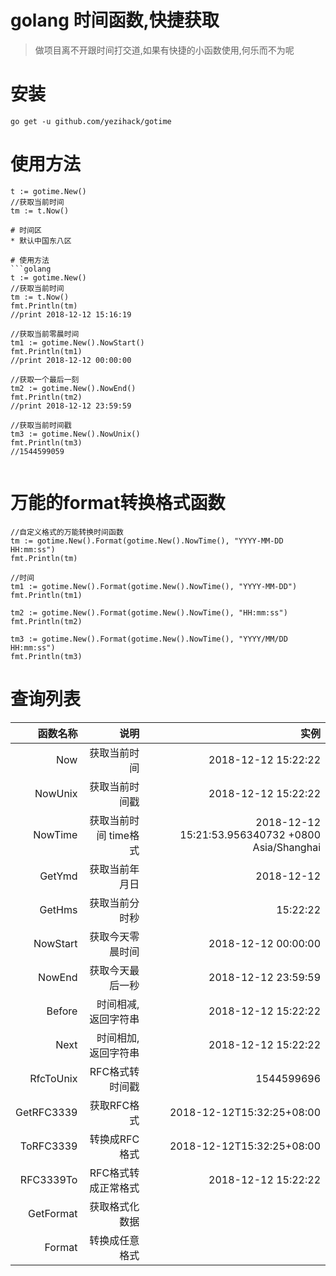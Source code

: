 # golang 时间函数,快捷获取

> 做项目离不开跟时间打交道,如果有快捷的小函数使用,何乐而不为呢

# 安装
```
go get -u github.com/yezihack/gotime
```


# 使用方法
```golang
t := gotime.New()
//获取当前时间
tm := t.Now()

# 时间区
* 默认中国东八区

# 使用方法
```golang
t := gotime.New()
//获取当前时间
tm := t.Now()
fmt.Println(tm)
//print 2018-12-12 15:16:19

//获取当前零晨时间
tm1 := gotime.New().NowStart()
fmt.Println(tm1)
//print 2018-12-12 00:00:00

//获取一个最后一刻
tm2 := gotime.New().NowEnd()
fmt.Println(tm2)
//print 2018-12-12 23:59:59

//获取当前时间戳
tm3 := gotime.New().NowUnix()
fmt.Println(tm3)
//1544599059


```

# 万能的format转换格式函数
```
//自定义格式的万能转换时间函数
tm := gotime.New().Format(gotime.New().NowTime(), "YYYY-MM-DD HH:mm:ss")
fmt.Println(tm)

//时间
tm1 := gotime.New().Format(gotime.New().NowTime(), "YYYY-MM-DD")
fmt.Println(tm1)

tm2 := gotime.New().Format(gotime.New().NowTime(), "HH:mm:ss")
fmt.Println(tm2)

tm3 := gotime.New().Format(gotime.New().NowTime(), "YYYY/MM/DD HH:mm:ss")
fmt.Println(tm3)
```

# 查询列表

| 函数名称 | 说明 | 实例 |
| ---: | ---:| ---:|
|Now| 获取当前时间 | 2018-12-12 15:22:22|
|NowUnix| 获取当前时间戳 | 2018-12-12 15:22:22|
|NowTime| 获取当前时间 time格式 | 2018-12-12 15:21:53.956340732 +0800 Asia/Shanghai |
|GetYmd| 获取当前年月日 | 2018-12-12 |
|GetHms| 获取当前分时秒 | 15:22:22|
|NowStart| 获取今天零晨时间 | 2018-12-12 00:00:00|
|NowEnd| 获取今天最后一秒 | 2018-12-12 23:59:59|
|Before| 时间相减,返回字符串 | 2018-12-12 15:22:22|
|Next| 时间相加,返回字符串 | 2018-12-12 15:22:22|
|RfcToUnix| RFC格式转时间戳 | 1544599696|
|GetRFC3339| 获取RFC格式 | 2018-12-12T15:32:25+08:00|
|ToRFC3339| 转换成RFC格式 | 2018-12-12T15:32:25+08:00|
|RFC3339To| RFC格式转成正常格式 | 2018-12-12 15:22:22|
|GetFormat| 获取格式化数据 | |
|Format| 转换成任意格式 | |